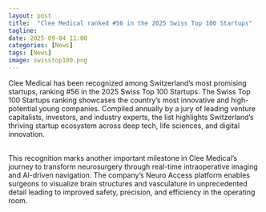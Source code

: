 ```yaml
---
layout: post
title:  "Clee Medical ranked #56 in the 2025 Swiss Top 100 Startups"
tagline: 
date: 2025-09-04 11:00
categories: [News]
tags: [News]
image: swisstop100.png
---
```


Clee Medical has been recognized among Switzerland’s most promising startups, ranking #56 in the 2025 Swiss Top 100 Startups. The Swiss Top 100 Startups ranking showcases the country’s most innovative and high-potential young companies. Compiled annually by a jury of leading venture capitalists, investors, and industry experts, the list highlights Switzerland’s thriving startup ecosystem across deep tech, life sciences, and digital innovation. <br> <br>

This recognition marks another important milestone in Clee Medical’s journey to transform neurosurgery through real-time intraoperative imaging and AI-driven navigation. The company’s Neuro Access platform enables surgeons to visualize brain structures and vasculature in unprecedented detail leading to improved safety, precision, and efficiency in the operating room.

